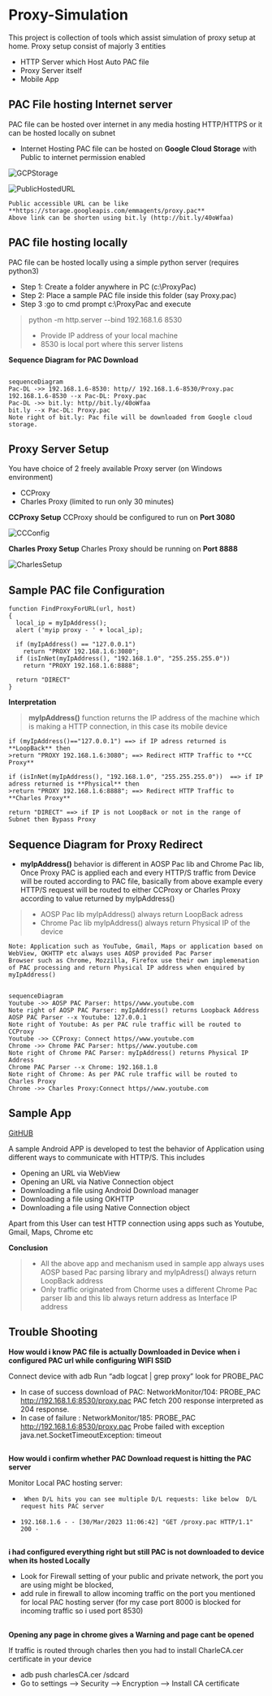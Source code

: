 # Proxy-Simulation
This project is collection of tools which assist simulation of proxy setup at home. 
Proxy setup consist of majorly 3 entities
- HTTP Server which Host Auto PAC file
- Proxy Server itself 
- Mobile App

## PAC File hosting Internet server
PAC file can be hosted over internet in any media hosting HTTP/HTTPS or it can be hosted locally on subnet
- Internet Hosting 
PAC file can be hosted on **Google Cloud Storage** with Public to internet permission enabled

![GCPStorage](https://user-images.githubusercontent.com/11830986/229266448-e560b0b1-e727-4a7a-8398-1606babc0adf.JPG)

![PublicHostedURL](https://user-images.githubusercontent.com/11830986/229266528-80487e07-a621-4047-98e2-ca902b2ad66b.JPG)
```
Public accessible URL can be like **https://storage.googleapis.com/emmagents/proxy.pac**
Above link can be shorten using bit.ly (http://bit.ly/40oWfaa)
```
## PAC file hosting locally 
PAC file can be hosted locally using a simple python server (requires python3)
- Step 1: Create a folder anywhere in PC (c:\ProxyPac)
- Step 2: Place a sample PAC file inside this folder (say Proxy.pac)
- Step 3 :go to cmd prompt c:\ProxyPac and execute 
> python -m http.server --bind 192.168.1.6 8530
> - Provide IP address of your local machine
> - 8530 is local port where this server listens

**Sequence Diagram for PAC Download**
```mermaid

sequenceDiagram
Pac-DL ->> 192.168.1.6-8530: http// 192.168.1.6-8530/Proxy.pac
192.168.1.6-8530 --x Pac-DL: Proxy.pac
Pac-DL ->> bit.ly: http//bit.ly/40oWfaa
bit.ly --x Pac-DL: Proxy.pac
Note right of bit.ly: Pac file will be downloaded from Google cloud storage.

```


## Proxy Server Setup
You have choice of 2 freely available Proxy server (on Windows environment) 
- CCProxy 
- Charles Proxy (limited to run only 30 minutes)

**CCProxy Setup**
CCProxy should be configured to run on **Port 3080**

![CCConfig](https://user-images.githubusercontent.com/11830986/229269663-0116db7a-f268-483a-a82d-2db90ab0dba4.png)

**Charles Proxy Setup**
Charles Proxy should be running on **Port 8888**

![CharlesSetup](https://user-images.githubusercontent.com/11830986/229269752-11c56793-f336-4ef0-920c-4168268beba5.JPG)

## Sample PAC file Configuration
``` 
function FindProxyForURL(url, host)
{
  local_ip = myIpAddress();
  alert ('myip proxy - ' + local_ip);
  
  if (myIpAddress()	== "127.0.0.1")
	return "PROXY 192.168.1.6:3080";
  if (isInNet(myIpAddress(), "192.168.1.0", "255.255.255.0")) 
	return "PROXY 192.168.1.6:8888";
 
  return "DIRECT"
}
```
**Interpretation**
> **myIpAddress()** function returns the IP address of the machine which is making a HTTP connection, in this case its mobile device

```
if (myIpAddress()=="127.0.0.1") ==> if IP adress returned is **LoopBack** then
>return "PROXY 192.168.1.6:3080"; ==> Redirect HTTP Traffic to **CC Proxy**
```
```
if (isInNet(myIpAddress(), "192.168.1.0", "255.255.255.0"))  ==> if IP adress returned is **Physical** then
>return "PROXY 192.168.1.6:8888"; ==> Redirect HTTP Traffic to **Charles Proxy**
```
```
return "DIRECT" ==> if IP is not LoopBack or not in the range of Subnet then Bypass Proxy
```
## **Sequence Diagram for Proxy Redirect**
- **myIpAddress()** behavior is different in AOSP Pac lib and Chrome Pac lib, Once Proxy PAC is applied each and every HTTP/S traffic from Device will be routed according to PAC file, basically from above example every HTTP/S request will be routed to either CCProxy or Charles Proxy according to value returned by myIpAddress()
> - AOSP Pac lib myIpAddress() always return LoopBack adress 
> - Chrome Pac lib myIpAddress() always return Physical IP of the device

```
Note: Application such as YouTube, Gmail, Maps or application based on WebView, OKHTTP etc always uses AOSP provided Pac Parser
Browser such as Chrome, Mozzilla, Firefox use their own implemenation of PAC processing and return Physical IP address when enquired by myIpAddress()
```
```mermaid

sequenceDiagram
Youtube ->> AOSP PAC Parser: https//www.youtube.com
Note right of AOSP PAC Parser: myIpAddress() returns Loopback Address
AOSP PAC Parser --x Youtube: 127.0.0.1 
Note right of Youtube: As per PAC rule traffic will be routed to CCProxy
Youtube ->> CCProxy: Connect https//www.youtube.com
Chrome ->> Chrome PAC Parser: https//www.youtube.com
Note right of Chrome PAC Parser: myIpAddress() returns Physical IP Address
Chrome PAC Parser --x Chrome: 192.168.1.8
Note right of Chrome: As per PAC rule traffic will be routed to Charles Proxy
Chrome ->> Charles Proxy:Connect https//www.youtube.com

```
## Sample App
[GitHUB](https://github.com/nitinguna/httptest)

A sample Android APP is developed to test the behavior of Application using different ways to communicate with HTTP/S. This includes
- Opening an URL via WebView
- Opening an URL via Native Connection object
- Downloading a file using Android Download manager
- Downloading a file using OKHTTP 
- Downloading a file using Native Connection object

Apart from this User can test HTTP connection using apps such as Youtube, Gmail, Maps, Chrome etc

**Conclusion**
> - All the above app and mechanism used in sample app always uses AOSP based Pac parsing library and myIpAdress() always return LoopBack address
> - Only traffic originated from Chorme uses a different Chrome Pac parser lib and this lib always return address as Interface IP address

## Trouble Shooting

**How would i know PAC file is actually Downloaded in Device when i configured PAC url while configuring WIFI SSID**

Connect device with adb 
Run “adb logcat | grep proxy”  look for PROBE_PAC 
- In case of success download of PAC: NetworkMonitor/104: PROBE_PAC http://192.168.1.6:8530/proxy.pac PAC fetch 200 response interpreted as 204 response.
- In case of failure : NetworkMonitor/185: PROBE_PAC http://192.168.1.6:8530/proxy.pac Probe failed with exception java.net.SocketTimeoutException: timeout

##

**How would i confirm whether PAC Download request is hitting the PAC server**

Monitor Local PAC hosting server:
-      When D/L hits you can see multiple D/L requests: like below  D/L request hits PAC server
-     192.168.1.6 - - [30/Mar/2023 11:06:42] "GET /proxy.pac HTTP/1.1" 200 -

##

**i had configured everything right but still PAC is not downloaded to device when its hosted Locally**

- Look for Firewall setting of your public and private network, the port you are using might be blocked, 
- add rule in firewall to allow incoming traffic on the port you mentioned for local PAC hosting server (for my case port 8000 is blocked for incoming traffic so i used port 8530)

##

**Opening any page in chrome gives a Warning and page cant be opened**

If traffic is routed through charles then you had to install CharleCA.cer certificate in your device
- adb push charlesCA.cer /sdcard
- Go to settings --> Security --> Encryption --> Install CA certificate






     
